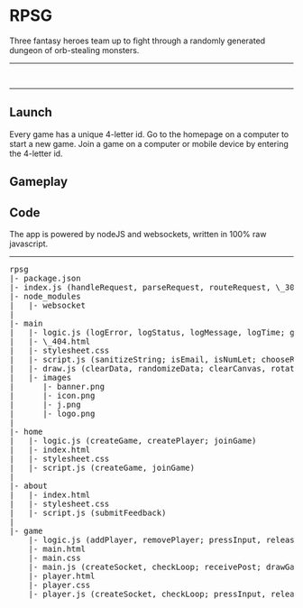 # RPSG

Three fantasy heroes team up to fight through a randomly generated dungeon of orb-stealing monsters.

---
<pre>

</pre>
---

## Launch
Every game has a unique 4-letter id. Go to the homepage on a computer to start a new game.
Join a game on a computer or mobile device by entering the 4-letter id.

## Gameplay



## Code
The app is powered by nodeJS and websockets, written in 100% raw javascript. 

---
<pre>
rpsg
|- package.json
|- index.js (handleRequest, parseRequest, routeRequest, \_302, \_403, \_404; handleSocket, parseSocket, routeSocket, updateSocket, \_400)
|- node_modules
|   |- websocket
|
|- main
|   |- logic.js (logError, logStatus, logMessage, logTime; getEnvironment, getAsset, getSchema; isNumLet, isBot; renderHTML, sanitizeString, duplicateObject; generateRandom, chooseRandom, sortRandom; determineSession)
|   |- \_404.html
|   |- stylesheet.css
|   |- script.js (sanitizeString; isEmail, isNumLet; chooseRandom; sendPost; displayMessage)
|   |- draw.js (clearData, randomizeData; clearCanvas, rotateCanvas; drawLine, drawCircle, drawTriangle, drawRectangle, drawShape, drawText, drawGradient)
|   |- images
|      |- banner.png
|      |- icon.png
|      |- j.png
|      |- logo.png
|
|- home
|   |- logic.js (createGame, createPlayer; joinGame)
|   |- index.html
|   |- stylesheet.css
|   |- script.js (createGame, joinGame)
|
|- about
|   |- index.html
|   |- stylesheet.css
|   |- script.js (submitFeedback)
|
|- game
    |- logic.js (addPlayer, removePlayer; pressInput, releaseInput; updateGame)
    |- main.html
    |- main.css
    |- main.js (createSocket, checkLoop; receivePost; drawGame)
    |- player.html
    |- player.css
    |- player.js (createSocket, checkLoop; pressInput, releaseInput; receivePost; drawGame)
</pre>
